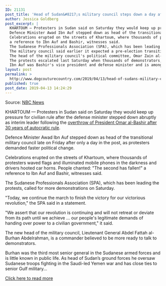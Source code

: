 ```yaml
---
ID: 21131
post_title: 'Head of Sudan&#8217;s military council steps down a day after coup'
author: Jessica Goldberg
post_excerpt: |
  KHARTOUM — Protesters in Sudan said on Saturday they would keep up pressure for civilian rule after the defense minister stepped down abruptly as interim leader following the overthrow of President Omar al-Bashir after 30 years of autocratic rule.
  Defence Minister Awad Ibn Auf stepped down as head of the transitional military council late on Friday after only a day in the post, as protesters demanded faster political change.
  Celebrations erupted on the streets of Khartoum, where thousands of protesters waved flags and illuminated mobile phones in the darkness and drivers hooted car horns.
  a reference to Ibn Auf and Bashir, witnesses said.
  The Sudanese Professionals Association (SPA), which has been leading the protests, called for more demonstrations on Saturday. "We assert that our revolution is continuing and will not retreat or deviate from its path until we achieve ... our people's legitimate demands of handing over power to a civilian government," it said.
  The military council said earlier it expected a pre-election transition to last two years at most or less if chaos could be avoided.
  The head of the military council's political committee, Omar Zain al-Abideen, said the council would hold a dialogue with political groups.
  The protests escalated last Saturday when thousands of demonstrators, apparently bolstered by change in Algeria following similar protests, marched toward the Defence Ministry in central Khartoum to deliver a memorandum demanding the military side with them.
  Ibn Auf was Bashir's vice president and defense minister and is among a handful of Sudanese commanders whom Washington imposed sanctions on over their alleged role during atrocities committed in the Darfur conflict that began in 2003.
layout: post
permalink: >
  http://www.dogcouturecountry.com/2019/04/13/head-of-sudans-military-council-steps-down-a-day-after-coup/
published: true
post_date: 2019-04-13 14:24:29
---
```

<p class="article-info-author-source"> <span>Source: <a href="https://www.nbcnews.com/news/world/head-sudan-s-military-council-steps-down-day-after-coup-n994136" target="_blank">NBC News</a></span> </p> <p>KHARTOUM — Protesters in Sudan said on Saturday they would keep up pressure for civilian rule after the defense minister stepped down abruptly as interim leader following the <a href="https://www.nbcnews.com/news/world/sudan-s-president-ousted-military-after-months-protests-n993336">overthrow of President Omar al-Bashir after 30 years of autocratic rule</a>.</p>
<p>Defence Minister Awad Ibn Auf stepped down as head of the transitional military council late on Friday after only a day in the post, as protesters demanded faster political change.</p>
<p>Celebrations erupted on the streets of Khartoum, where thousands of protesters waved flags and illuminated mobile phones in the darkness and drivers hooted car horns. People chanted: "The second has fallen!" a reference to Ibn Auf and Bashir, witnesses said.</p>
<p>The Sudanese Professionals Association (SPA), which has been leading the protests, called for more demonstrations on Saturday.</p>
<p>"Today, we continue the march to finish the victory for our victorious revolution," the SPA said in a statement.</p>
<p>"We assert that our revolution is continuing and will not retreat or deviate from its path until we achieve ... our people's legitimate demands of handing over power to a civilian government," it said.</p>
<p>The new head of the military council, Lieutenant General Abdel Fattah al-Burhan Abdelrahman, is a commander believed to be more ready to talk to demonstrators.</p>
<p>Burhan was the third most senior general in the Sudanese armed forces and is little known in public life. As head of Sudan’s ground forces he oversaw Sudanese troops fighting in the Saudi-led Yemen war and has close ties to senior Gulf military...</p> <p class="article-info-more"> <a href="https://www.nbcnews.com/news/world/head-sudan-s-military-council-steps-down-day-after-coup-n994136" target="_blank">Click here to read more</a> </p>